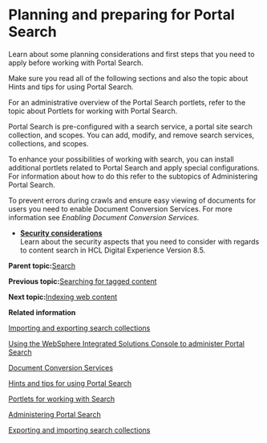 # Planning and preparing for Portal Search

Learn about some planning considerations and first steps that you need to apply before working with Portal Search.

Make sure you read all of the following sections and also the topic about Hints and tips for using Portal Search.

For an administrative overview of the Portal Search portlets, refer to the topic about Portlets for working with Portal Search.

Portal Search is pre-configured with a search service, a portal site search collection, and scopes. You can add, modify, and remove search services, collections, and scopes.

To enhance your possibilities of working with search, you can install additional portlets related to Portal Search and apply special configurations. For information about how to do this refer to the subtopics of Administering Portal Search.

To prevent errors during crawls and ensure easy viewing of documents for users you need to enable Document Conversion Services. For more information see *Enabling Document Conversion Services*.

-   **[Security considerations](../admin-system/srcscrcnsd.md)**  
Learn about the security aspects that you need to consider with regards to content search in HCL Digital Experience Version 8.5.

**Parent topic:**[Search](../wcm/wcm_dev_search.md)

**Previous topic:**[Searching for tagged content](../admin-system/tag_rate_search.md)

**Next topic:**[Indexing web content](../wcm/wcm_dev_search_portal.md)

**Related information**  


[Importing and exporting search collections](../panel_help/import_export_srch_coll.md)

[Using the WebSphere Integrated Solutions Console to administer Portal Search](../admin-system/srtadmsrchadmcnsl.md)

[Document Conversion Services](../admin-system/dcs_info.md)

[Hints and tips for using Portal Search](../admin-system/srrhinttips.md)

[Portlets for working with Search](../admin-system/srrsrchportletslist.md)

[Administering Portal Search](../admin-system/srtadmsrch.md)

[Exporting and importing search collections](../admin-system/srtexpimp.md)

